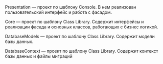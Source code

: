 Presentation — проект по шаблону Console. В нем реализован пользовательский интерфейс и работа с фасадом.

Core — проект по шаблону Class Library. Содержит интерфейсы и реализации фасада и основных классов, работающих  с бизнес логикой.

DatabaseModels — проект по шаблону Class Library. Содержит модели базы данных.

DatabaseContext — проект по шаблону Class Library. Содержит контекст базы данных и файлы миграций
